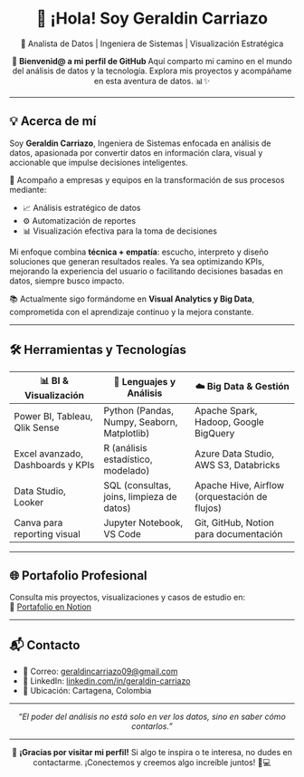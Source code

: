 <h1 align="center">👋 ¡Hola! Soy Geraldin Carriazo</h1>
<p align="center">🚀 Analista de Datos | Ingeniera de Sistemas | Visualización Estratégica</p>

<p align="center">
  💫 <strong>Bienvenid@ a mi perfil de GitHub </strong> 
  Aquí comparto mi camino en el mundo del análisis de datos y la tecnología. 
  Explora mis proyectos y acompáñame en esta aventura de datos. 📊✨
</p>

---

## 💡 Acerca de mí

Soy **Geraldin Carriazo**, Ingeniera de Sistemas enfocada en análisis de datos, apasionada por convertir datos en información clara, visual y accionable que impulse decisiones inteligentes.

🎯 Acompaño a empresas y equipos en la transformación de sus procesos mediante:
- 📈 Análisis estratégico de datos  
- ⚙️ Automatización de reportes  
- 📊 Visualización efectiva para la toma de decisiones

Mi enfoque combina **técnica + empatía**: escucho, interpreto y diseño soluciones que generan resultados reales. Ya sea optimizando KPIs, mejorando la experiencia del usuario o facilitando decisiones basadas en datos, siempre busco impacto.

📚 Actualmente sigo formándome en **Visual Analytics y Big Data**, comprometida con el aprendizaje continuo y la mejora constante.

---

## 🛠️ Herramientas y Tecnologías

| 📊 **BI & Visualización**           | 🐍 **Lenguajes y Análisis**                        | ☁️ **Big Data & Gestión**                      |
|------------------------------------|--------------------------------------------------|------------------------------------------------|
| Power BI, Tableau, Qlik Sense      | Python (Pandas, Numpy, Seaborn, Matplotlib)      | Apache Spark, Hadoop, Google BigQuery          |
| Excel avanzado, Dashboards y KPIs | R (análisis estadístico, modelado)               | Azure Data Studio, AWS S3, Databricks          |
| Data Studio, Looker                | SQL (consultas, joins, limpieza de datos)        | Apache Hive, Airflow (orquestación de flujos)  |
| Canva para reporting visual        | Jupyter Notebook, VS Code                        | Git, GitHub, Notion para documentación         |

---

## 🌐 Portafolio Profesional

Consulta mis proyectos, visualizaciones y casos de estudio en:  
🔗 [Portafolio en Notion](https://www.notion.so/Portafolio-Analistas-de-Datos-Geraldin-Carriazo-222286f5d5408003b6a2f66a58adc572?source=copy_link)

---

## 📬 Contacto

- 📧 Correo: geraldincarriazo09@gmail.com  
- 💼 LinkedIn: [linkedin.com/in/geraldin-carriazo](https://www.linkedin.com/in/geraldin-carriazo/)  
- 📍 Ubicación: Cartagena, Colombia

---

<p align="center">
  <em>“El poder del análisis no está solo en ver los datos, sino en saber cómo contarlos.”</em>
</p>

---

<p align="center">
  🙌 <strong>¡Gracias por visitar mi perfil!</strong> Si algo te inspira o te interesa, no dudes en contactarme. ¡Conectemos y creemos algo increíble juntos! 💬💻
</p>

